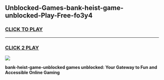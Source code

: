 
## Unblocked-Games-bank-heist-game-unblocked-Play-Free-fo3y4
<h3>
<a href="https://premium76.site?title=bank-heist-game-unblocked&ref=15A">CLICK TO PLAY</a></h3>
<hr>

<h3>
<a href="https://premium76.site?title=bank-heist-game-unblocked&ref=15A">CLICK 2 PLAY</a>
  
</h3>

<a href="https://premium76.site?title=bank-heist-game-unblocked&ref=15A"><img src="https://clearcache.store/games.png"></a>


**bank-heist-game-unblocked games unblocked: Your Gateway to Fun and Accessible Online Gaming**
